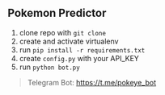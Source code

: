 ## Pokemon Predictor

1. clone repo with `git clone`
2. create and activate virtualenv
3. run `pip install -r requirements.txt`
4. create `config.py` with your API_KEY
6. run `python bot.py`

> Telegram Bot: https://t.me/pokeye_bot